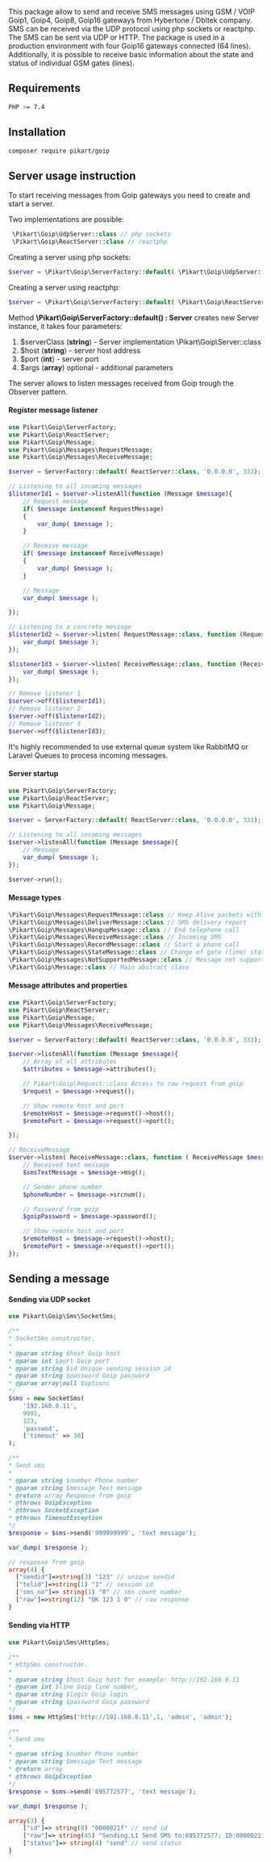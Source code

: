 This package allow to send and receive SMS messages using GSM / VOIP Goip1, Goip4, Goip8, Goip16 gateways from Hybertone / Dbltek company. SMS can be received via the UDP protocol using php sockets or reactphp. The SMS can be sent via UDP or HTTP. The package is used in a production environment with four Goip16 gateways connected (64 lines). Additionally, it is possible to receive basic information about the state and status of individual GSM gates (lines).

## Requirements

```bash
PHP >= 7.4
```

## Installation

```bash
composer require pikart/goip
```

## Server usage instruction

To start receiving messages from Goip gateways you need to create and start a server. 

Two implementations are possible:

```php
 \Pikart\Goip\UdpServer::class // php sockets
 \Pikart\Goip\ReactServer::class // reactphp
```

Creating a server using php sockets:

```php
$server = \Pikart\Goip\ServerFactory::default( \Pikart\Goip\UdpServer::class, '0.0.0.0', 333);
```

Creating a server using reactphp:

```php
$server = \Pikart\Goip\ServerFactory::default( \Pikart\Goip\ReactServer::class, '0.0.0.0', 333);
```

Method  **\Pikart\Goip\ServerFactory::default() : Server** creates new Server instance, it takes four parameters:

1. $serverClass (**string**) - Server implementation \Pikart\Goip\Server::class
2. $host (**string**) - server host address
3. $port (**int**) - server port
4. $args (**array**) optional - additional parameters

The server allows to listen messages received from Goip trough the Observer pattern.

#### Register message listener

```php
use Pikart\Goip\ServerFactory;
use Pikart\Goip\ReactServer;
use Pikart\Goip\Message;
use Pikart\Goip\Messages\RequestMessage;
use Pikart\Goip\Messages\ReceiveMessage;

$server = ServerFactory::default( ReactServer::class, '0.0.0.0', 333);

// Listening to all incoming messages
$listenerId1 = $server->listenAll(function (Message $message){
    // Request message
    if( $message instanceof RequestMessage)
    {
        var_dump( $message );
    }

    // Receive message
    if( $message instanceof ReceiveMessage)
    {
        var_dump( $message );
    }

    // Message
    var_dump( $message );

});

// Listening to a concrete message
$listenerId2 = $server->listen( RequestMessage::class, function (RequestMessage $message){
    var_dump( $message );
});

$listenerId3 = $server->listen( ReceiveMessage::class, function (ReceiveMessage $message){
    var_dump( $message );
});

// Remove listener 1
$server->off($listenerId1);
// Remove listener 2
$server->off($listenerId2);
// Remove listener 3
$server->off($listenerId3);

```
It's highly recommended to use external queue system like RabbitMQ or Laravel Queues to process incoming messages.

#### Server startup

```php
use Pikart\Goip\ServerFactory;
use Pikart\Goip\ReactServer;
use Pikart\Goip\Message;

$server = ServerFactory::default( ReactServer::class, '0.0.0.0', 333);

// Listening to all incoming messages
$server->listenAll(function (Message $message){
    // Message
    var_dump( $message );
});

$server->run();
```

#### Message types

```php
\Pikart\Goip\Messages\RequestMessage::class // Keep Alive packets with gateway (line) information
\Pikart\Goip\Messages\DeliverMessage::class // SMS delivery report
\Pikart\Goip\Messages\HangupMessage::class // End telephone call
\Pikart\Goip\Messages\ReceiveMessage::class // Incoming SMS
\Pikart\Goip\Messages\RecordMessage::class // Start a phone call
\Pikart\Goip\Messages\StateMessage::class // Change of gate (line) status
\Pikart\Goip\Messages\NotSupportedMessage::class // Message not supported by package
\Pikart\Goip\Message::class // Main abstract class
```

#### Message attributes and properties

```php
use Pikart\Goip\ServerFactory;
use Pikart\Goip\ReactServer;
use Pikart\Goip\Message;
use Pikart\Goip\Messages\ReceiveMessage;

$server = ServerFactory::default( ReactServer::class, '0.0.0.0', 333);

$server->listenAll(function (Message $message){
    // Array of all attributes
    $attributes = $message->attributes();

    // Pikart\Goip\Request::class Access to raw request from goip
    $request = $message->request();

    // Show remote host and port
    $remoteHost = $message->request()->host();
    $remotePort = $message->request()->port();

});

// ReceiveMessage
$server->listen( ReceiveMessage::class, function ( ReceiveMessage $message ) {
    // Received text message
    $smsTextMessage = $message->msg();

    // Sender phone number
    $phoneNumber = $message->srcnum();

    // Password from goip
    $goipPassword = $message->password();

    // Show remote host and port
    $remoteHost = $message->request()->host();
    $remotePort = $message->request()->port();
});
```
## Sending a message

#### Sending via UDP socket

```php
use Pikart\Goip\Sms\SocketSms;

/**
* SocketSms constructor.
*
* @param string $host Goip host
* @param int $port Goip port
* @param string $id Unique sending session id
* @param string $password Goip password
* @param array|null $options
*/
$sms = new SocketSms(
    '192.168.0.11',
    9991,
    123,
    'passwod',
    ['timeout' => 30]
);

/**
* Send sms
*
* @param string $number Phone number
* @param string $message Text message
* @return array Response from goip
* @throws GoipException
* @throws SocketException
* @throws TimeoutException
*/
$response = $sms->send('999999999', 'text message');

var_dump( $response );

// response from goip
array(4) {
  ["sendid"]=>string(3) "123" // unique sendid
  ["telid"]=>string(1) "1" // session id
  ["sms_no"]=> string(1) "0" // sms count number
  ["raw"]=>string(12) "OK 123 1 0" // raw response
}

```

#### Sending via HTTP

```php
use Pikart\Goip\Sms\HttpSms;

/**
* HttpSms constructor.
*
* @param string $host Goip host for example: http://192.168.0.11
* @param int $line Goip line number,
* @param string $login Goip login
* @param string $password Goip password
*/
$sms = new HttpSms('http://192.168.0.11',1, 'admin', 'admin');

/**
* Send sms
*
* @param string $number Phone number
* @param string $message Text message
* @return array
* @throws GoipException
*/
$response = $sms->send('695772577', 'text message');

var_dump( $response );

array(3) {
    ["id"]=> string(8) "0000021f" // send id
    ["raw"]=> string(45) "Sending,L1 Send SMS to:695772577; ID:0000021f" // Raw response
    ["status"]=> string(4) "send" // send status
}
```
